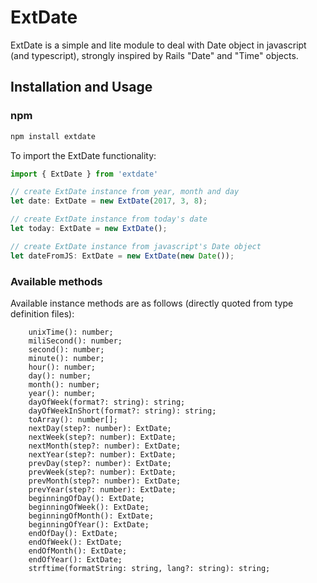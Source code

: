 # ExtDate

ExtDate is a simple and lite module to deal with Date object in javascript (and typescript), strongly inspired by Rails "Date" and "Time" objects.

## Installation and Usage

### npm

```bash
npm install extdate
```

To import the ExtDate functionality:

```typescript
import { ExtDate } from 'extdate'

// create ExtDate instance from year, month and day
let date: ExtDate = new ExtDate(2017, 3, 8);

// create ExtDate instance from today's date
let today: ExtDate = new ExtDate();

// create ExtDate instance from javascript's Date object
let dateFromJS: ExtDate = new ExtDate(new Date());
```

### Available methods

Available instance methods are as follows (directly quoted from type definition files):

```
    unixTime(): number;
    miliSecond(): number;
    second(): number;
    minute(): number;
    hour(): number;
    day(): number;
    month(): number;
    year(): number;
    dayOfWeek(format?: string): string;
    dayOfWeekInShort(format?: string): string;
    toArray(): number[];
    nextDay(step?: number): ExtDate;
    nextWeek(step?: number): ExtDate;
    nextMonth(step?: number): ExtDate;
    nextYear(step?: number): ExtDate;
    prevDay(step?: number): ExtDate;
    prevWeek(step?: number): ExtDate;
    prevMonth(step?: number): ExtDate;
    prevYear(step?: number): ExtDate;
    beginningOfDay(): ExtDate;
    beginningOfWeek(): ExtDate;
    beginningOfMonth(): ExtDate;
    beginningOfYear(): ExtDate;
    endOfDay(): ExtDate;
    endOfWeek(): ExtDate;
    endOfMonth(): ExtDate;
    endOfYear(): ExtDate;
    strftime(formatString: string, lang?: string): string;
```

